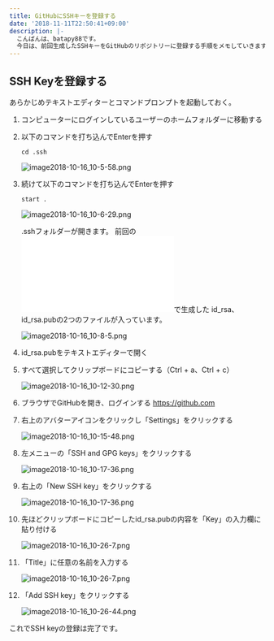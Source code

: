 ```yaml
---
title: GitHubにSSHキーを登録する
date: '2018-11-11T22:50:41+09:00'
description: |-
  こんばんは、batapy88です。
  今日は、前回生成したSSHキーをGitHubのリポジトリーに登録する手順をメモしていきます。
---
```

## SSH Keyを登録する

あらかじめテキストエディターとコマンドプロンプトを起動しておく。

1. コンピューターにログインしているユーザーのホームフォルダーに移動する
 
2. 以下のコマンドを打ち込んでEnterを押す

    ```
    cd .ssh
    ```

    ![image2018-10-16_10-5-58.png](/img/image2018-10-16_10-5-58.png)
 
3. 続けて以下のコマンドを打ち込んでEnterを押す

    ```
    start .
    ```

    ![image2018-10-16_10-6-29.png](/img/image2018-10-16_10-6-29.png)

    .sshフォルダーが開きます。
    前回の![SSHキーを生成する](../ssh_keygen_for_github.html)で生成した    id_rsa、id_rsa.pubの2つのファイルが入っています。

    ![image2018-10-16_10-8-5.png](/img/image2018-10-16_10-8-5.png)

4. id_rsa.pubをテキストエディターで開く

5. すべて選択してクリップボードにコピーする（Ctrl + a、Ctrl + c）

    ![image2018-10-16_10-12-30.png](/img/image2018-10-16_10-12-30.png)
 
6. ブラウザでGitHubを開き、ログインする
    https://github.com
 
7. 右上のアバターアイコンをクリックし「Settings」をクリックする

    ![image2018-10-16_10-15-48.png](/img/image2018-10-16_10-15-48.png)

8. 左メニューの「SSH and GPG keys」をクリックする

    ![image2018-10-16_10-17-36.png](/img/image2018-10-16_10-17-36.png)

9. 右上の「New SSH key」をクリックする

    ![image2018-10-16_10-17-36.png](/img/image2018-10-16_10-17-36.png)

10. 先ほどクリップボードにコピーしたid_rsa.pubの内容を「Key」の入力欄に貼り付ける

    ![image2018-10-16_10-26-7.png](/img/image2018-10-16_10-26-7.png)
 
11. 「Title」に任意の名前を入力する

    ![image2018-10-16_10-26-7.png](/img/image2018-10-16_10-26-7.png)

12. 「Add SSH key」をクリックする

    ![image2018-10-16_10-26-44.png](/img/image2018-10-16_10-26-44.png)

これでSSH keyの登録は完了です。
